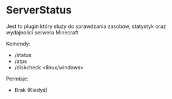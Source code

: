 # ServerStatus
Jest to plugin który służy do sprawdzania zasobów, statystyk oraz wydajności serwera Minecraft

Komendy:
- /status
- /atps
- /diskcheck <linux/windows>

Permisje:
- Brak (Kiedyś)
